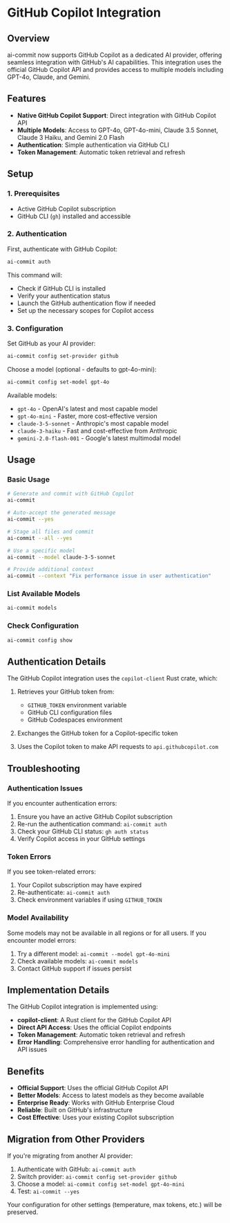 # GitHub Copilot Integration

## Overview

ai-commit now supports GitHub Copilot as a dedicated AI provider, offering seamless integration with GitHub's AI capabilities. This integration uses the official GitHub Copilot API and provides access to multiple models including GPT-4o, Claude, and Gemini.

## Features

- **Native GitHub Copilot Support**: Direct integration with GitHub Copilot API
- **Multiple Models**: Access to GPT-4o, GPT-4o-mini, Claude 3.5 Sonnet, Claude 3 Haiku, and Gemini 2.0 Flash
- **Authentication**: Simple authentication via GitHub CLI
- **Token Management**: Automatic token retrieval and refresh

## Setup

### 1. Prerequisites

- Active GitHub Copilot subscription
- GitHub CLI (`gh`) installed and accessible

### 2. Authentication

First, authenticate with GitHub Copilot:

```bash
ai-commit auth
```

This command will:
- Check if GitHub CLI is installed
- Verify your authentication status
- Launch the GitHub authentication flow if needed
- Set up the necessary scopes for Copilot access

### 3. Configuration

Set GitHub as your AI provider:

```bash
ai-commit config set-provider github
```

Choose a model (optional - defaults to gpt-4o-mini):

```bash
ai-commit config set-model gpt-4o
```

Available models:
- `gpt-4o` - OpenAI's latest and most capable model
- `gpt-4o-mini` - Faster, more cost-effective version
- `claude-3-5-sonnet` - Anthropic's most capable model
- `claude-3-haiku` - Fast and cost-effective from Anthropic
- `gemini-2.0-flash-001` - Google's latest multimodal model

## Usage

### Basic Usage

```bash
# Generate and commit with GitHub Copilot
ai-commit

# Auto-accept the generated message
ai-commit --yes

# Stage all files and commit
ai-commit --all --yes

# Use a specific model
ai-commit --model claude-3-5-sonnet

# Provide additional context
ai-commit --context "Fix performance issue in user authentication"
```

### List Available Models

```bash
ai-commit models
```

### Check Configuration

```bash
ai-commit config show
```

## Authentication Details

The GitHub Copilot integration uses the `copilot-client` Rust crate, which:

1. Retrieves your GitHub token from:
   - `GITHUB_TOKEN` environment variable
   - GitHub CLI configuration files
   - GitHub Codespaces environment

2. Exchanges the GitHub token for a Copilot-specific token

3. Uses the Copilot token to make API requests to `api.githubcopilot.com`

## Troubleshooting

### Authentication Issues

If you encounter authentication errors:

1. Ensure you have an active GitHub Copilot subscription
2. Re-run the authentication command: `ai-commit auth`
3. Check your GitHub CLI status: `gh auth status`
4. Verify Copilot access in your GitHub settings

### Token Errors

If you see token-related errors:

1. Your Copilot subscription may have expired
2. Re-authenticate: `ai-commit auth`
3. Check environment variables if using `GITHUB_TOKEN`

### Model Availability

Some models may not be available in all regions or for all users. If you encounter model errors:

1. Try a different model: `ai-commit --model gpt-4o-mini`
2. Check available models: `ai-commit models`
3. Contact GitHub support if issues persist

## Implementation Details

The GitHub Copilot integration is implemented using:

- **copilot-client**: A Rust client for the GitHub Copilot API
- **Direct API Access**: Uses the official Copilot endpoints
- **Token Management**: Automatic token retrieval and refresh
- **Error Handling**: Comprehensive error handling for authentication and API issues

## Benefits

- **Official Support**: Uses the official GitHub Copilot API
- **Better Models**: Access to latest models as they become available
- **Enterprise Ready**: Works with GitHub Enterprise Cloud
- **Reliable**: Built on GitHub's infrastructure
- **Cost Effective**: Uses your existing Copilot subscription

## Migration from Other Providers

If you're migrating from another AI provider:

1. Authenticate with GitHub: `ai-commit auth`
2. Switch provider: `ai-commit config set-provider github`
3. Choose a model: `ai-commit config set-model gpt-4o-mini`
4. Test: `ai-commit --yes`

Your configuration for other settings (temperature, max tokens, etc.) will be preserved.
